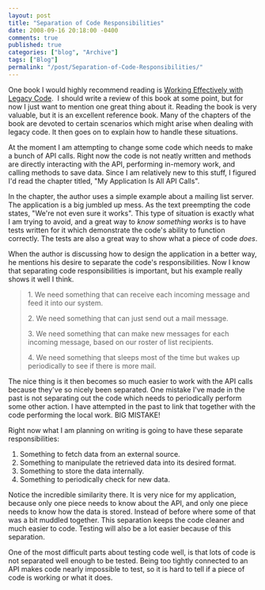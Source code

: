 ```yaml
---
layout: post
title: "Separation of Code Responsibilities"
date: 2008-09-16 20:18:00 -0400
comments: true
published: true
categories: ["blog", "Archive"]
tags: ["Blog"]
permalink: "/post/Separation-of-Code-Responsibilities/"
---
```

<!-- more -->



<p><img src="http://images.amazon.com/images/P/0131177052.01.MZZZZZZZ.jpg" alt="" align="right" /></p>
<p>One book I would highly recommend reading is <a href="http://www.amazon.com/Working-Effectively-Legacy-Robert-Martin/dp/0131177052" target="_blank">Working Effectively with Legacy Code</a>.&nbsp; I should write a review of this book at some point, but for now I just want to mention one great thing about it. Reading the book is very valuable, but it is an excellent reference book. Many of the chapters of the book are devoted to certain scenarios which might arise when dealing with legacy code. It then goes on to explain how to handle these situations.</p>
<p>At the moment I am attempting to change some code which needs to make a bunch of API calls. Right now the code is not neatly written and methods are directly interacting with the API, performing in-memory work, and calling methods to save data. Since I am relatively new to this stuff, I figured I'd read the chapter titled, "My Application Is All API Calls".</p>
<p>In the chapter, the author uses a simple example about a mailing list server. The application is a big jumbled up mess. As the text preempting the code states, "We're not even sure it works". This type of situation is exactly what I am trying to avoid, and a great way to <em>know something works</em> is to have tests written for it which demonstrate the code's ability to function correctly. The tests are also a great way to show what a piece of code <em>does</em>.</p>
<p>When the author is discussing how to design the application in a better way, he mentions his desire to separate the code's responsibilities. Now I know that separating code responsibilities is important, but his example really shows it well I think.</p>
<blockquote>
<p>1. We need something that can receive each incoming message and feed it into our system.</p>
<p>2. We need something that can just send out a mail message.</p>
<p>3. We need something that can make new messages for each incoming message, based on our roster of list recipients.</p>
<p>4. We need something that sleeps most of the time but wakes up periodically to see if there is more mail.</p>
</blockquote>
<p>The nice thing is it then becomes so much easier to work with the API calls because they've so nicely been separated. One mistake I've made in the past is not separating out the code which needs to periodically perform some other action. I have attempted in the past to link that together with the code performing the local work. BIG MISTAKE!</p>
<p>Right now what I am planning on writing is going to have these separate responsibilities:</p>
<ol>
<li>Something to fetch data from an external source.</li>
<li>Something to manipulate the retrieved data into its desired format.</li>
<li>Something to store the data internally.</li>
<li>Something to periodically check for new data.</li>
</ol>
<p>Notice the incredible similarity there. It is very nice for my application, because only one piece needs to know about the API, and only one piece needs to know how the data is stored. Instead of before where some of that was a bit muddled together. This separation keeps the code cleaner and much easier to code. Testing will also be a lot easier because of this separation.</p>
<p>One of the most difficult parts about testing code well, is that lots of code is not separated well enough to be tested. Being too tightly connected to an API makes code nearly impossible to test, so it is hard to tell if a piece of code is working or what it does.</p>
